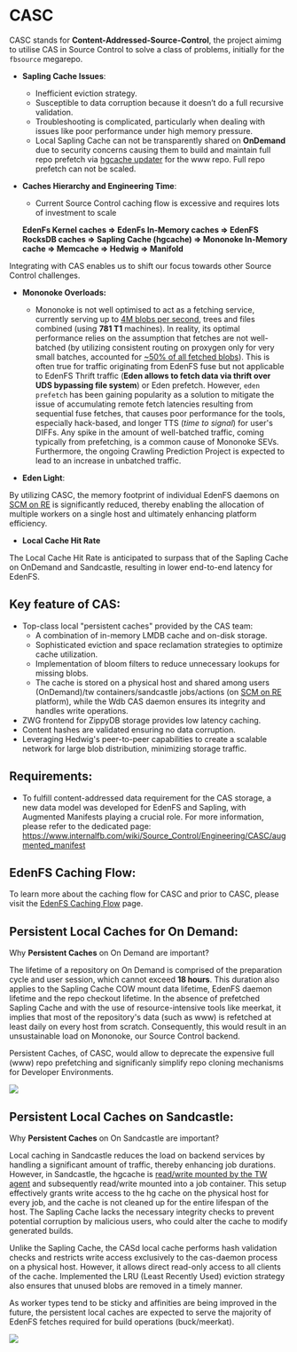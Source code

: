 # CASC

CASC stands for **Content-Addressed-Source-Control**, the project aimimg to utilise CAS in Source Control to solve a class of problems, initially for the `fbsource` megarepo.

* **Sapling Cache Issues**:
    * Inefficient eviction strategy.
    * Susceptible to data corruption because it doesn’t do a full recursive validation.
    * Troubleshooting is complicated, particularly when dealing with issues like poor performance under high memory pressure.
    * Local Sapling Cache can not be transparently shared on **OnDemand** due to security concerns causing them to build and maintain full repo prefetch via [hgcache updater](https://docs.google.com/document/d/1IM3q-sujxcywCbqSdpfIdWn0aHtOkTI8m1bNXvv8m1o) for the www repo. Full repo prefetch can not be scaled.

* **Caches Hierarchy and Engineering Time**: 
    * Current Source Control caching flow is excessive and requires lots of investment to scale

    **EdenFs Kernel caches =>  EdenFs In-Memory caches => EdenFS RocksDB caches => Sapling Cache (hgcache) => Mononoke In-Memory cache => Memcache => Hedwig => Manifold**

Integrating with CAS enables us to shift our focus towards other Source Control challenges.

* **Mononoke Overloads:**
    * Mononoke is not well optimised to act as a fetching service, currently serving up to [4M blobs per second](https://fburl.com/scuba/mononoke_test_perf/mexgp363), trees and files combined (using **781 T1** machines).
In reality, its optimal performance relies on the assumption that fetches are not well-batched (by utilizing consistent routing on proxygen only for very small batches, accounted for [~50% of all fetched blobs](https://fburl.com/scuba/mononoke_test_perf/poq04cux)). This is often true for traffic originating from EdenFS fuse but not applicable to EdenFS Thrift traffic (**Eden allows to fetch data via thrift over UDS bypassing file system**) or Eden prefetch.
However, `eden prefetch` has been gaining popularity as a solution to mitigate the issue of accumulating remote fetch latencies resulting from sequential fuse fetches, that causes poor performance for the tools, especially hack-based, and longer TTS (*time to signal*) for user's DIFFs.
Any spike in the amount of well-batched traffic, coming typically from prefetching, is a common cause of Mononoke SEVs.
Furthermore, the ongoing Crawling Prediction Project is expected to lead to an increase in unbatched traffic.

* **Eden Light**:

By utilizing CASC, the memory footprint of individual EdenFS daemons on [SCM on RE](https://www.internalfb.com/wiki/Source_Control/Engineering/Repo_Support_On_Remote_Execution/repo_support_on_remote_execution) is significantly reduced, thereby enabling the allocation of multiple workers on a single host and ultimately enhancing platform efficiency.

* **Local Cache Hit Rate**

The Local Cache Hit Rate is anticipated to surpass that of the Sapling Cache on OnDemand and Sandcastle, resulting in lower end-to-end latency for EdenFS.

## Key feature of CAS:


* Top-class local "persistent caches" provided by the CAS team:
    * A combination of in-memory LMDB cache and on-disk storage.
    * Sophisticated eviction and space reclamation strategies to optimize cache utilization.
    * Implementation of bloom filters to reduce unnecessary lookups for missing blobs.
    * The cache is stored on a physical host and shared among users (OnDemand)/tw containers/sandcastle jobs/actions (on [SCM on RE](https://www.internalfb.com/wiki/Source_Control/Engineering/Repo_Support_On_Remote_Execution/repo_support_on_remote_execution) platform), while the Wdb CAS daemon ensures its integrity and handles write operations.
* ZWG frontend for ZippyDB storage provides low latency caching.
* Content hashes are validated ensuring no data corruption.
* Leveraging Hedwig's peer-to-peer capabilities to create a scalable network for large blob distribution, minimizing storage traffic.


## Requirements:

* To fulfill content-addressed data requirement for the CAS storage, a new data model was developed for EdenFS and Sapling, with Augmented Manifests playing a crucial role. For more information, please refer to the dedicated page: https://www.internalfb.com/wiki/Source_Control/Engineering/CASC/augmented_manifest

## EdenFS Caching Flow:

To learn more about the caching flow for CASC and prior to CASC, please visit the [EdenFS Caching Flow](https://www.internalfb.com/wiki/Source_Control/Engineering/CASC/eden_caching_flow) page.


## Persistent Local Caches for On Demand:

Why **Persistent Caches** on On Demand are important?

The lifetime of a repository on On Demand is comprised of the preparation cycle and user session, which cannot exceed **18 hours**. 
This duration also applies to the Sapling Cache COW mount data lifetime, EdenFS daemon lifetime and the repo checkout lifetime. 
In the absence of prefetched Sapling Cache and with the use of resource-intensive tools like meerkat, it implies that most of the repository's data (such as www) is refetched at least daily on every host from scratch. 
Consequently, this would result in an unsustainable load on Mononoke, our Source Control backend.

Persistent Caches, of CASC, would allow to deprecate the expensive full (www) repo prefetching and significanly simplify repo cloning mechanisms for Developer Environments.


![](px/6HWvs)

## Persistent Local Caches on Sandcastle:

Why **Persistent Caches** on On Sandcastle are important?

Local caching in Sandcastle reduces the load on backend services by handling a significant amount of traffic, thereby enhancing job durations.
However, in Sandcastle, the hgcache is [read/write mounted by the TW agent](https://www.internalfb.com/code/fbsource/[a5a02891b754be45b7a85155ce16e4c5fada622b]/fbcode/tupperware/config/sandcastle/common.cinc?lines=456-470) and subsequently read/write mounted into a job container.
This setup effectively grants write access to the hg cache on the physical host for every job, and the cache is not cleaned up for the entire lifespan of the host.
The Sapling Cache lacks the necessary integrity checks to prevent potential corruption by malicious users, who could alter the cache to modify generated builds.

Unlike the Sapling Cache, the CASd local cache performs hash validation checks and restricts write access exclusively to the cas-daemon process on a physical host. However, it allows direct read-only access to all clients of the cache.
Implemented the LRU (Least Recently Used) eviction strategy also ensures that unused blobs are removed in a timely manner.

As worker types tend to be sticky and affinities are being improved in the future, the persistent local caches are expected to serve the majority of EdenFS fetches required for build operations (buck/meerkat).

![](px/6J88B)


